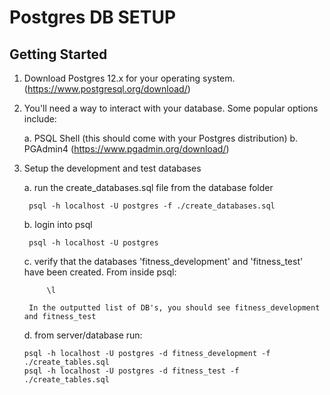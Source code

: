 # Postgres DB SETUP

## Getting Started

1.  Download Postgres 12.x for your operating system. (https://www.postgresql.org/download/)

2.  You'll need a way to interact with your database. Some popular options include:

    a. PSQL Shell (this should come with your Postgres distribution)
    b. PGAdmin4 (https://www.pgadmin.org/download/)

3.  Setup the development and test databases

    a. run the create_databases.sql file from the database folder

         psql -h localhost -U postgres -f ./create_databases.sql

    b. login into psql

         psql -h localhost -U postgres

    c. verify that the databases 'fitness_development' and 'fitness_test' have been created. From inside psql:

             \l

         In the outputted list of DB's, you should see fitness_development and fitness_test

    d. from server/database run:

        psql -h localhost -U postgres -d fitness_development -f ./create_tables.sql
        psql -h localhost -U postgres -d fitness_test -f ./create_tables.sql
    
    